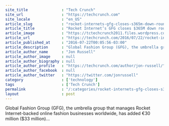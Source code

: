 ```yaml
---
site_title               : "Tech Crunch"
site_url                 : "https://techcrunch.com"
site_locale              : "en_US"
article_slug             : "rocket-internets-gfg-closes-s365m-down-round-as-external-investors-shy-away"
article_title            : "Rocket Internet’s GFG closes $365M down round as external investors shy away"
article_image            : "https://tctechcrunch2011.files.wordpress.com/2016/07/screenshot-2016-07-22-14-01-02.png?w=764&h=400&crop=1"
article_url              : "https://techcrunch.com/2016/07/22/rocket-internets-gfg-closes-330m-down-round-as-external-investors-shy-away/"
article_published_at     : "2016-07-22T00:05:56-03:00"
article_description      : "Global Fashion Group (GFG), the umbrella group that manages Rocket Internet-backed online fashion businesses worldwide, has added €30 million ($33 million)..."
article_author_name      : "Jon Russell"
article_author_image     : null
article_author_biography : null
article_author_profile   : "https://techcrunch.com/author/jon-russell/"
article_author_facebook  : null
article_author_twitter   : "https://twitter.com/jonrussell"
category                 : ['technology']
tags                     : ['Tech Crunch']
permalink                : "/:categories/rocket-internets-gfg-closes-s365m-down-round-as-external-investors-shy-away/"
layout                   : post
---
```


Global Fashion Group (GFG), the umbrella group that manages Rocket Internet-backed online fashion businesses worldwide, has added €30 million ($33 million)...
